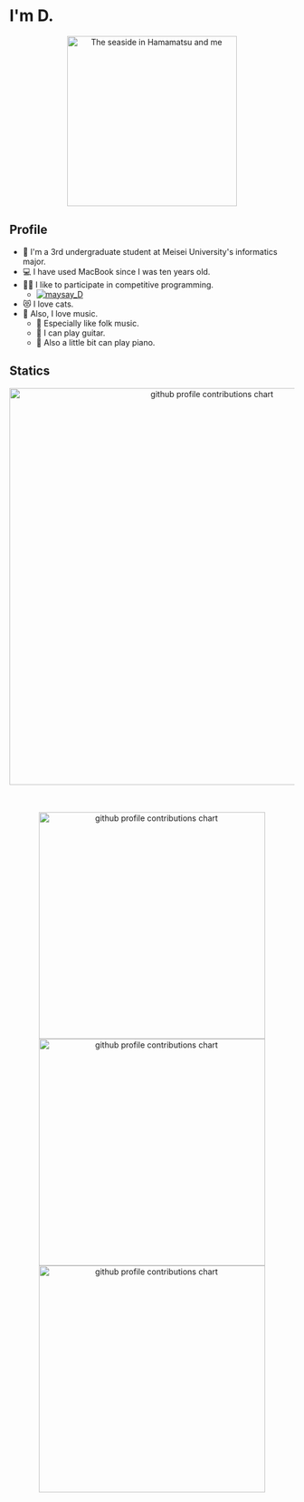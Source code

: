 # I'm D.
<p align="center">
<img height="300" alt="The seaside in Hamamatsu and me" src="https://github.com/user-attachments/assets/6e22ff51-947e-46f9-960f-47b3a6fb8f8d">
</p>

## Profile

- 🏫 I'm a 3rd undergraduate student at Meisei University's informatics major.
- 💻 I have used MacBook since I was ten years old.
- 👨‍💻 I like to participate in competitive programming.
  - [![maysay_D](https://img.shields.io/endpoint?url=https%3A%2F%2Fatcoder-badges.now.sh%2Fapi%2Fatcoder%2Fjson%2Fmaysay_D)](https://atcoder.jp/users/maysay_D)
- 😻 I love cats.
- 🎵 Also, I love music.
  - 🎼 Especially like folk music.
  - 🎸 I can play guitar.
  - 🎹 Also a little bit can play piano.

## Statics

<p align="center" >
	<picture>
	  <source media="(prefers-color-scheme: dark)"  srcset="profile-3d-contrib/profile-night-rainbow.svg" width="700" />
	  <source media="(prefers-color-scheme: light)" srcset="profile-3d-contrib/profile-season-animate.svg" width="700" />
	  <img alt="github profile contributions chart"    src="https://raw.githubusercontent.com/maysay-D/maysay-D/output-3d-contrib/day.svg" />
	</picture>
</p>　

<p align="center">
  <picture>
        <source media="(prefers-color-scheme: dark)"  srcset="output/metrics.base.svg" width="400" />
	<source media="(prefers-color-scheme: light)" srcset="output/metrics.base.svg" width="400" />
	<img alt="github profile contributions chart"    src="https://raw.githubusercontent.com/maysay-D/maysay-D/output-3d-contrib/day.svg" />
  </picture>
  <picture>
   	<source media="(prefers-color-scheme: dark)"  srcset="output/details.svg" width="400" />
	<source media="(prefers-color-scheme: light)" srcset="output/details.svg" width="400" />
	<img alt="github profile contributions chart"    src="https://raw.githubusercontent.com/maysay-D/maysay-D/output-3d-contrib/day.svg" />
  </picture>
  <picture>
  	<source media="(prefers-color-scheme: light)"  srcset="output/metrics.plugin.achievements.compact.svg" width="400" />
  	<source media="(prefers-color-scheme: dark)"  srcset="output/metrics.plugin.achievements.compact.svg" width="400" />
  	<img alt="github profile contributions chart"    src="https://raw.githubusercontent.com/maysay-D/maysay-D/output-3d-contrib/day.svg" />
  </picture>
</p>
